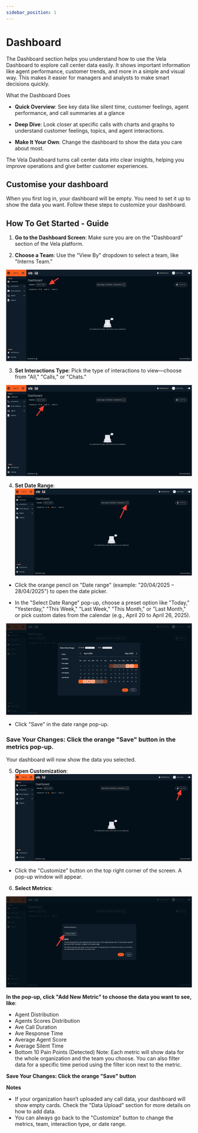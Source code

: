 ```yaml
---
sidebar_position: 1
---
```


# Dashboard 

The Dashboard section helps you understand how to use the Vela Dashboard to explore call center data easily. It shows important information like agent performance, customer trends, and more in a simple and visual way. This makes it easier for managers and analysts to make smart decisions quickly.

What the Dashboard Does

* **Quick Overview**: See key data like silent time, customer feelings, agent
performance, and call summaries at a glance
* **Deep Dive**: Look closer at specific calls with charts and graphs to understand
customer feelings, topics, and agent interactions.

* **Make It Your Own**: Change the dashboard to show the data you care about most.

The Vela Dashboard turns call center data into clear insights, helping you improve
operations and give better customer experiences.


## Customise your dashboard

When you first log in, your dashboard will be empty. You need to set it up to show the data
you want. Follow these steps to customize your dashboard.


##  How To Get Started - Guide
1.  **Go to the Dashboard Screen**: Make sure you are on the "Dashboard" section of the
Vela platform.

2.  **Choose a Team**: Use the "View By" dropdown to select a team, like "Interns Team."

![alt text](../img/screenshots/dashboard01.png)

3. **Set Interactions Type**: Pick the type of interactions to view—choose from "All,"
"Calls," or "Chats."


![alt text](../img/screenshots/dh-interaction.png)

4. **Set Date Range**:
![alt text](../img/screenshots/date-range.png)

- Click the orange pencil on "Date range" (example: "20/04/2025 –
28/04/2025") to open the date picker.

- In the "Select Date Range" pop-up, choose a preset option like "Today,"
"Yesterday," "This Week," "Last Week," "This Month," or "Last Month," or pick
custom dates from the calendar (e.g., April 20 to April 26, 2025).

![alt text](../img/screenshots/date-range%202.0.png)

- Click "Save" in the date range pop-up.
### **Save Your Changes**: Click the orange "Save" button in the metrics pop-up. 
Your dashboard will now show the data you selected.

5. **Open Customization**:
![alt text](../img/screenshots/costomize.png)

- Click the "Customize" button on the top right corner of the screen. A pop-up window
will appear.

6. **Select Metrics**:

![alt text](../img/screenshots/Add%20metric.png)

**In the pop-up, click "Add New Metric" to choose the data you want to see, like**:
- Agent Distribution
- Agents Scores Distribution
- Ave Call Duration
- Ave Response Time
- Average Agent Score
- Average Silent Time
- Bottom 10 Pain Points (Detected) Note: Each metric will show data for the
whole organization and the team you choose. You can also filter data for a
specific time period using the filter icon next to the metric.

**Save Your Changes: Click the orange "Save" button**

**Notes**
- If your organization hasn’t uploaded any call data, your dashboard will show empty
cards. Check the "Data Upload" section for more details on how to add data.
- You can always go back to the "Customize" button to change the metrics, team,
interaction type, or date range.






<!-- ![1 Click on the element.](https://d16ev9qffqt5qm.cloudfront.net/?s3_key=cm6hxl3ri01k2pefpgonr5yom/wn_kFOBJmpc95RolDFvG0.jpg&x=1990&y=318&fill=2ca5e0&color=2ca5e0) -->